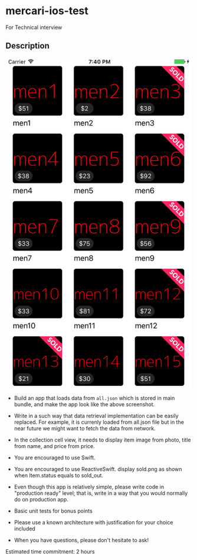 # mercari-ios-test
For Technical interview

## Description

![](screenshot.png)


- Build an app that loads data from `all.json` which is stored in main bundle, and make the app look like the above screenshot.
- Write in a such way that data retrieval implementation can be easily replaced. For example, it is currenly loaded from all.json file but in the near future we might want to fetch the data from network.
- In the collection cell view, it needs to display item image from photo, title from name, and price from price.
- You are encouraged to use Swift.

- You are encouraged to use ReactiveSwift.
display sold.png as shown when Item.status equals to sold_out.

- Even though this app is relatively simple, please write code in "production ready" level; that is, write in a way that you would normally do on production app.

- Basic unit tests for bonus points
- Please use a known architecture with justification for your choice included
- When you have questions, please don't hesitate to ask!

Estimated time commitment: 2 hours
